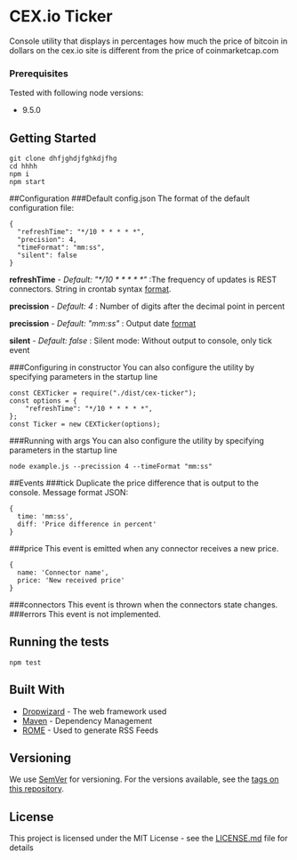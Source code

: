 # CEX.io Ticker

Console utility that displays in percentages how much the price of bitcoin in dollars on the cex.io site is different from the price of coinmarketcap.com

### Prerequisites
Tested with following node versions:
- 9.5.0 

## Getting Started

```
git clone dhfjghdjfghkdjfhg
cd hhhh
npm i
npm start
```

##Configuration
###Default config.json
The format of the default configuration file:

```
{
  "refreshTime": "*/10 * * * * *",
  "precision": 4,
  "timeFormat": "mm:ss",
  "silent": false
}
```
**refreshTime** - *Default: "\*/10 \* \* \* \* \*"* 
:The frequency of updates is REST connectors. String in crontab syntax [format](https://github.com/merencia/node-cron).

**precission** - *Default: 4* 
: Number of digits after the decimal point in percent

**precission** - *Default: "mm:ss"* 
: Output date [format](https://momentjs.com/docs/#/displaying/)

**silent** - *Default: false* 
: Silent mode: Without output to console, only tick event 

###Configuring in constructor
You can also configure the utility by specifying parameters in the startup line
```
const CEXTicker = require("./dist/cex-ticker");
const options = {
    "refreshTime": "*/10 * * * * *",
};
const Ticker = new CEXTicker(options);
```



###Running with args
You can also configure the utility by specifying parameters in the startup line
```
node example.js --precission 4 --timeFormat "mm:ss"
```


##Events
###tick
Duplicate the price difference that is output to the console.
Message format JSON:
```
{
  time: 'mm:ss',
  diff: 'Price difference in percent'
}
```
###price
This event is emitted when any connector receives a new price.
```
{
  name: 'Connector name',
  price: 'New received price'
}
```
###connectors
This event is thrown when the connectors state changes.
###errors
This event is not implemented.

## Running the tests
```
npm test
```

## Built With

* [Dropwizard](http://www.dropwizard.io/1.0.2/docs/) - The web framework used
* [Maven](https://maven.apache.org/) - Dependency Management
* [ROME](https://rometools.github.io/rome/) - Used to generate RSS Feeds


## Versioning

We use [SemVer](http://semver.org/) for versioning. For the versions available, see the [tags on this repository](https://github.com/your/project/tags). 


## License

This project is licensed under the MIT License - see the [LICENSE.md](LICENSE.md) file for details

